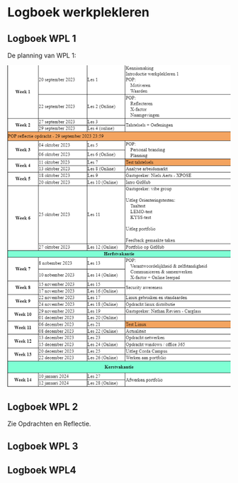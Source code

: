 # Logboek werkplekleren

## Logboek WPL 1
De planning van WPL 1:



![](./planning.png?raw=true)



## Logboek WPL 2
Zie Opdrachten en Reflectie.


## Logboek WPL 3

## Logboek WPL4
